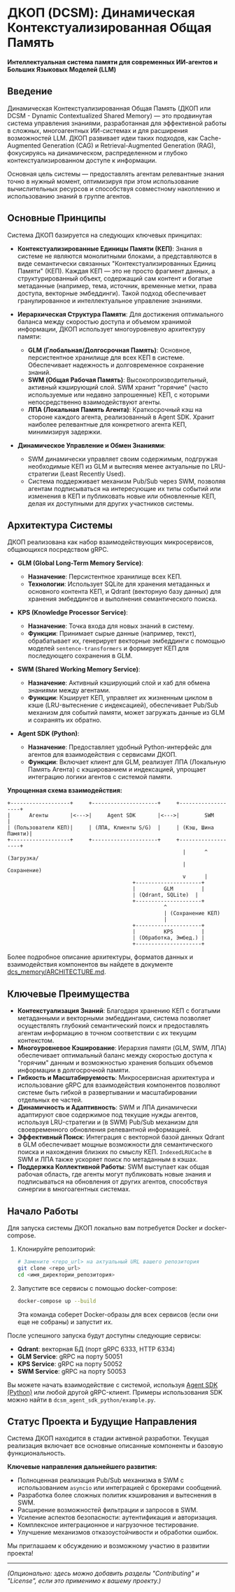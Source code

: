# ДКОП (DCSM): Динамическая Контекстуализированная Общая Память

**Интеллектуальная система памяти для современных ИИ-агентов и Больших Языковых Моделей (LLM)**

## Введение

Динамическая Контекстуализированная Общая Память (ДКОП или DCSM - Dynamic Contextualized Shared Memory) — это продвинутая система управления знаниями, разработанная для эффективной работы в сложных, многоагентных ИИ-системах и для расширения возможностей LLM. ДКОП развивает идеи таких подходов, как Cache-Augmented Generation (CAG) и Retrieval-Augmented Generation (RAG), фокусируясь на динамическом, распределенном и глубоко контекстуализированном доступе к информации.

Основная цель системы — предоставлять агентам релевантные знания точно в нужный момент, оптимизируя при этом использование вычислительных ресурсов и способствуя совместному накоплению и использованию знаний в группе агентов.

## Основные Принципы

Система ДКОП базируется на следующих ключевых принципах:

*   **Контекстуализированные Единицы Памяти (КЕП)**: Знания в системе не являются монолитными блоками, а представляются в виде семантически связанных "Контекстуализированных Единиц Памяти" (КЕП). Каждая КЕП — это не просто фрагмент данных, а структурированный объект, содержащий сам контент и богатые метаданные (например, тема, источник, временные метки, права доступа, векторные эмбеддинги). Такой подход обеспечивает гранулированное и интеллектуальное управление знаниями.

*   **Иерархическая Структура Памяти**: Для достижения оптимального баланса между скоростью доступа и объемом хранимой информации, ДКОП использует многоуровневую архитектуру памяти:
    *   **GLM (Глобальная/Долгосрочная Память)**: Основное, персистентное хранилище для всех КЕП в системе. Обеспечивает надежность и долговременное сохранение знаний.
    *   **SWM (Общая Рабочая Память)**: Высокопроизводительный, активный кэширующий слой. SWM хранит "горячие" (часто используемые или недавно запрошенные) КЕП, с которыми непосредственно взаимодействуют агенты.
    *   **ЛПА (Локальная Память Агента)**: Краткосрочный кэш на стороне каждого агента, реализованный в Agent SDK. Хранит наиболее релевантные для конкретного агента КЕП, минимизируя задержки.

*   **Динамическое Управление и Обмен Знаниями**:
    *   SWM динамически управляет своим содержимым, подгружая необходимые КЕП из GLM и вытесняя менее актуальные по LRU-стратегии (Least Recently Used).
    *   Система поддерживает механизм Pub/Sub через SWM, позволяя агентам подписываться на интересующие их типы событий или изменения в КЕП и публиковать новые или обновленные КЕП, делая их доступными для других участников системы.

## Архитектура Системы

ДКОП реализована как набор взаимодействующих микросервисов, общающихся посредством gRPC.

*   **GLM (Global Long-Term Memory Service)**:
    *   **Назначение**: Персистентное хранилище всех КЕП.
    *   **Технологии**: Использует SQLite для хранения метаданных и основного контента КЕП, и Qdrant (векторную базу данных) для хранения эмбеддингов и выполнения семантического поиска.

*   **KPS (Knowledge Processor Service)**:
    *   **Назначение**: Точка входа для новых знаний в систему.
    *   **Функции**: Принимает сырые данные (например, текст), обрабатывает их, генерирует векторные эмбеддинги с помощью моделей `sentence-transformers` и формирует КЕП для последующего сохранения в GLM.

*   **SWM (Shared Working Memory Service)**:
    *   **Назначение**: Активный кэширующий слой и хаб для обмена знаниями между агентами.
    *   **Функции**: Кэширует КЕП, управляет их жизненным циклом в кэше (LRU-вытеснение с индексацией), обеспечивает Pub/Sub механизм для событий памяти, может загружать данные из GLM и сохранять их обратно.

*   **Agent SDK (Python)**:
    *   **Назначение**: Предоставляет удобный Python-интерфейс для агентов для взаимодействия с сервисами ДКОП.
    *   **Функции**: Включает клиент для GLM, реализует ЛПА (Локальную Память Агента) с кэшированием и индексацией, упрощает интеграцию логики агентов с системой памяти.

**Упрощенная схема взаимодействия:**
```
+-------------------+     +---------------------+     +-------------------+
|      Агенты       |<--->|     Agent SDK       |<--->|        SWM        |
| (Пользователи КЕП)|     | (ЛПА, Клиенты S/G)  |     | (Кэш, Шина Памяти)|
+-------------------+     +---------------------+     +-------------------+
                                                        |      ^ (Загрузка/
                                                        |        Сохранение)
                                                        v      |
                                        +---------------------+
                                        |         GLM         |
                                        | (Qdrant, SQLite)  |
                                        +---------------------+
                                                  ^
                                                  | (Сохранение КЕП)
                                                  |
                                        +---------------------+
                                        |         KPS         |
                                        | (Обработка, Эмбед.) |
                                        +---------------------+
```
Более подробное описание архитектуры, форматов данных и взаимодействия компонентов вы найдете в документе [dcs_memory/ARCHITECTURE.md](dcs_memory/ARCHITECTURE.md).

## Ключевые Преимущества

*   **Контекстуализация Знаний**: Благодаря хранению КЕП с богатыми метаданными и векторными эмбеддингами, система позволяет осуществлять глубокий семантический поиск и предоставлять агентам информацию в точном соответствии с их текущим контекстом.
*   **Многоуровневое Кэширование**: Иерархия памяти (GLM, SWM, ЛПА) обеспечивает оптимальный баланс между скоростью доступа к "горячим" данным и возможностью хранения больших объемов информации в долгосрочной памяти.
*   **Гибкость и Масштабируемость**: Микросервисная архитектура и использование gRPC для взаимодействия компонентов позволяют системе быть гибкой в развертывании и масштабировании отдельных ее частей.
*   **Динамичность и Адаптивность**: SWM и ЛПА динамически адаптируют свое содержимое под текущие нужды агентов, используя LRU-стратегии и (в SWM) Pub/Sub механизм для своевременного обновления релевантной информацией.
*   **Эффективный Поиск**: Интеграция с векторной базой данных Qdrant в GLM обеспечивает мощные возможности для семантического поиска и нахождения близких по смыслу КЕП. `IndexedLRUCache` в SWM и ЛПА также ускоряет поиск по метаданным в кэшах.
*   **Поддержка Коллективной Работы**: SWM выступает как общая рабочая область, где агенты могут публиковать новые знания и подписываться на обновления от других агентов, способствуя синергии в многоагентных системах.

## Начало Работы

Для запуска системы ДКОП локально вам потребуется Docker и docker-compose.

1.  Клонируйте репозиторий:
    ```bash
    # Замените <repo_url> на актуальный URL вашего репозитория
    git clone <repo_url>
    cd <имя_директории_репозитория>
    ```
2.  Запустите все сервисы с помощью docker-compose:
    ```bash
    docker-compose up --build
    ```
    Эта команда соберет Docker-образы для всех сервисов (если они еще не собраны) и запустит их.

После успешного запуска будут доступны следующие сервисы:
*   **Qdrant**: векторная БД (порт gRPC 6333, HTTP 6334)
*   **GLM Service**: gRPC на порту 50051
*   **KPS Service**: gRPC на порту 50052
*   **SWM Service**: gRPC на порту 50053

Вы можете начать взаимодействие с системой, используя [Agent SDK (Python)](dcsm_agent_sdk_python/README.md) или любой другой gRPC-клиент. Примеры использования SDK можно найти в `dcsm_agent_sdk_python/example.py`.

## Статус Проекта и Будущие Направления

Система ДКОП находится в стадии активной разработки. Текущая реализация включает все основные описанные компоненты и базовую функциональность.

**Ключевые направления дальнейшего развития:**
*   Полноценная реализация Pub/Sub механизма в SWM с использованием `asyncio` или интеграцией с брокерами сообщений.
*   Разработка более сложных политик кэширования и вытеснения в SWM.
*   Расширение возможностей фильтрации и запросов в SWM.
*   Усиление аспектов безопасности: аутентификация и авторизация.
*   Комплексное интеграционное и нагрузочное тестирование.
*   Улучшение механизмов отказоустойчивости и обработки ошибок.

Мы приглашаем к обсуждению и возможному участию в развитии проекта!

---
*(Опционально: здесь можно добавить разделы "Contributing" и "License", если это применимо к вашему проекту.)*
